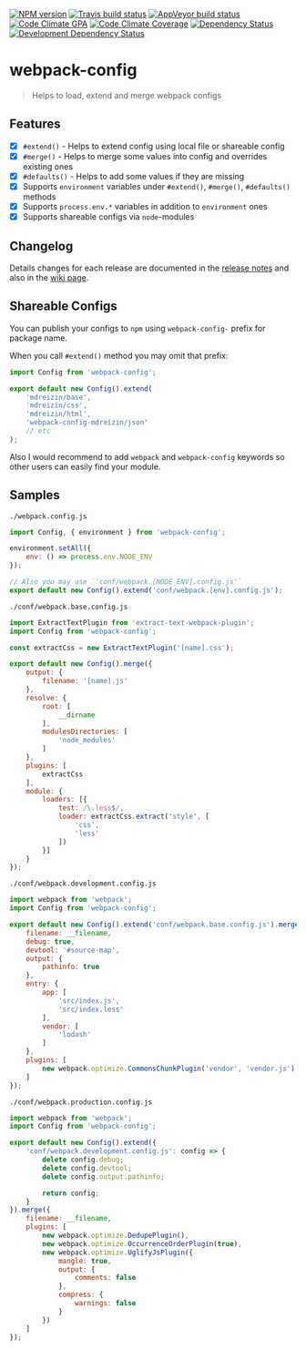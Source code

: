 [![NPM version](http://img.shields.io/npm/v/webpack-config.svg?style=flat-square)](https://www.npmjs.org/package/webpack-config)
[![Travis build status](http://img.shields.io/travis/Fitbit/webpack-config/master.svg?style=flat-square)](https://travis-ci.org/Fitbit/webpack-config)
[![AppVeyor build status](https://img.shields.io/appveyor/ci/Fitbit/webpack-config/master.svg?style=flat-square)](https://ci.appveyor.com/project/Fitbit/webpack-config/branch/master)
[![Code Climate GPA](https://img.shields.io/codeclimate/github/Fitbit/webpack-config.svg?style=flat-square)](https://codeclimate.com/github/Fitbit/webpack-config)
[![Code Climate Coverage](https://img.shields.io/codeclimate/coverage/github/Fitbit/webpack-config.svg?style=flat-square)](https://codeclimate.com/github/Fitbit/webpack-config)
[![Dependency Status](https://img.shields.io/david/Fitbit/webpack-config.svg?style=flat-square)](https://david-dm.org/Fitbit/webpack-config)
[![Development Dependency Status](https://img.shields.io/david/dev/Fitbit/webpack-config.svg?style=flat-square)](https://david-dm.org/Fitbit/webpack-config#info=devDependencies)

<a name="webpack-config"></a>
# webpack-config
> Helps to load, extend and merge webpack configs

<a name="webpack-config-features"></a>
## Features

- [x] `#extend()` - Helps to extend config using local file or shareable config
- [x] `#merge()` - Helps to merge some values into config and overrides existing ones
- [x] `#defaults()` - Helps to add some values if they are missing
- [x] Supports `environment` variables under `#extend()`, `#merge()`, `#defaults()` methods
- [x] Supports `process.env.*` variables in addition to `environment` ones
- [x] Supports shareable configs via `node`-modules

<a name="webpack-config-changelog"></a>
## Changelog

Details changes for each release are documented in the [release notes](https://github.com/Fitbit/webpack-config/releases) and also in the [wiki page](https://github.com/Fitbit/webpack-config/wiki/Changelog).

<a name="webpack-config-shareable-configs"></a>
## Shareable Configs

You can publish your configs to `npm` using `webpack-config-` prefix for package name.

When you call `#extend()` method you may omit that prefix:

```javascript
import Config from 'webpack-config';

export default new Config().extend(
    'mdreizin/base',
    'mdreizin/css',
    'mdreizin/html',
    'webpack-config-mdreizin/json'
    // etc
);

```

Also I would recommend to add `webpack` and `webpack-config` keywords so other users can easily find your module.

<a name="webpack-config-samples"></a>
## Samples

`./webpack.config.js`

```javascript
import Config, { environment } from 'webpack-config';

environment.setAll({
    env: () => process.env.NODE_ENV
});

// Also you may use `'conf/webpack.[NODE_ENV].config.js'`
export default new Config().extend('conf/webpack.[env].config.js');

```

`./conf/webpack.base.config.js`

```javascript
import ExtractTextPlugin from 'extract-text-webpack-plugin';
import Config from 'webpack-config';

const extractCss = new ExtractTextPlugin('[name].css');

export default new Config().merge({
    output: {
        filename: '[name].js'
    },
    resolve: {
        root: [
            __dirname
        ],
        modulesDirectories: [
            'node_modules'
        ]
    },
    plugins: [
        extractCss
    ],
    module: {
        loaders: [{
            test: /\.less$/,
            loader: extractCss.extract('style', [
                'css',
                'less'
            ])
        }]
    }
});

```

`./conf/webpack.development.config.js`

```javascript
import webpack from 'webpack';
import Config from 'webpack-config';

export default new Config().extend('conf/webpack.base.config.js').merge({
    filename: __filename,
    debug: true,
    devtool: '#source-map',
    output: {
        pathinfo: true
    },
    entry: {
        app: [
            'src/index.js',
            'src/index.less'
        ],
        vendor: [
            'lodash'
        ]
    },
    plugins: [
        new webpack.optimize.CommonsChunkPlugin('vendor', 'vendor.js')
    ]
});

```

`./conf/webpack.production.config.js`

```javascript
import webpack from 'webpack';
import Config from 'webpack-config';

export default new Config().extend({
    'conf/webpack.development.config.js': config => {
        delete config.debug;
        delete config.devtool;
        delete config.output.pathinfo;

        return config;
    }
}).merge({
    filename: __filename,
    plugins: [
        new webpack.optimize.DedupePlugin(),
        new webpack.optimize.OccurrenceOrderPlugin(true),
        new webpack.optimize.UglifyJsPlugin({
            mangle: true,
            output: {
                comments: false
            },
            compress: {
                warnings: false
            }
        })
    ]
});

```
